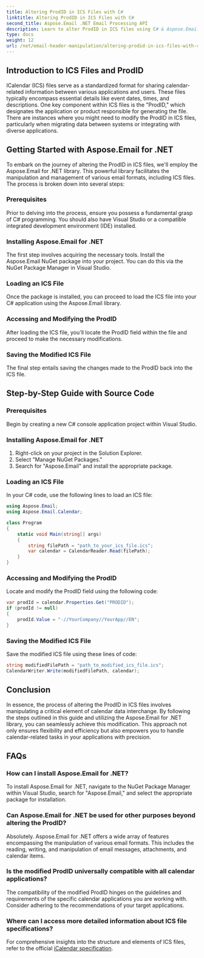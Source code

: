 ```yaml
---
title: Altering ProdID in ICS Files with C#
linktitle: Altering ProdID in ICS Files with C#
second_title: Aspose.Email .NET Email Processing API
description: Learn to alter ProdID in ICS files using C# & Aspose.Email for .NET. Step-by-step guide & code. Ensure data integrity & compatibility. 
type: docs
weight: 12
url: /net/email-header-manipulation/altering-prodid-in-ics-files-with-csharp/
---
```


## Introduction to ICS Files and ProdID

ICalendar (ICS) files serve as a standardized format for sharing calendar-related information between various applications and users. These files typically encompass essential details like event dates, times, and descriptions. One key component within ICS files is the "ProdID," which designates the application or product responsible for generating the file. There are instances where you might need to modify the ProdID in ICS files, particularly when migrating data between systems or integrating with diverse applications.

## Getting Started with Aspose.Email for .NET

To embark on the journey of altering the ProdID in ICS files, we'll employ the Aspose.Email for .NET library. This powerful library facilitates the manipulation and management of various email formats, including ICS files. The process is broken down into several steps:

### Prerequisites 
 Prior to delving into the process, ensure you possess a fundamental grasp of C# programming. You should also have Visual Studio or a compatible integrated development environment (IDE) installed.

### Installing Aspose.Email for .NET 
 The first step involves acquiring the necessary tools. Install the Aspose.Email NuGet package into your project. You can do this via the NuGet Package Manager in Visual Studio.

### Loading an ICS File 
 Once the package is installed, you can proceed to load the ICS file into your C# application using the Aspose.Email library.

### Accessing and Modifying the ProdID 
 After loading the ICS file, you'll locate the ProdID field within the file and proceed to make the necessary modifications.

### Saving the Modified ICS File 
 The final step entails saving the changes made to the ProdID back into the ICS file.

## Step-by-Step Guide with Source Code

### Prerequisites

Begin by creating a new C# console application project within Visual Studio.

### Installing Aspose.Email for .NET

1. Right-click on your project in the Solution Explorer.
2. Select "Manage NuGet Packages."
3. Search for "Aspose.Email" and install the appropriate package.

### Loading an ICS File

In your C# code, use the following lines to load an ICS file:

```csharp
using Aspose.Email;
using Aspose.Email.Calendar;

class Program
{
    static void Main(string[] args)
    {
        string filePath = "path_to_your_ics_file.ics";
        var calendar = CalendarReader.Read(filePath);
    }
}
```

### Accessing and Modifying the ProdID

Locate and modify the ProdID field using the following code:

```csharp
var prodId = calendar.Properties.Get("PRODID");
if (prodId != null)
{
    prodId.Value = "-//YourCompany//YourApp//EN";
}
```

### Saving the Modified ICS File

Save the modified ICS file using these lines of code:

```csharp
string modifiedFilePath = "path_to_modified_ics_file.ics";
CalendarWriter.Write(modifiedFilePath, calendar);
```

## Conclusion

In essence, the process of altering the ProdID in ICS files involves manipulating a critical element of calendar data interchange. By following the steps outlined in this guide and utilizing the Aspose.Email for .NET library, you can seamlessly achieve this modification. This approach not only ensures flexibility and efficiency but also empowers you to handle calendar-related tasks in your applications with precision.

## FAQs

### How can I install Aspose.Email for .NET?

To install Aspose.Email for .NET, navigate to the NuGet Package Manager within Visual Studio, search for "Aspose.Email," and select the appropriate package for installation.

### Can Aspose.Email for .NET be used for other purposes beyond altering the ProdID?

Absolutely. Aspose.Email for .NET offers a wide array of features encompassing the manipulation of various email formats. This includes the reading, writing, and manipulation of email messages, attachments, and calendar items.

### Is the modified ProdID universally compatible with all calendar applications?

The compatibility of the modified ProdID hinges on the guidelines and requirements of the specific calendar applications you are working with. Consider adhering to the recommendations of your target applications.

### Where can I access more detailed information about ICS file specifications?

For comprehensive insights into the structure and elements of ICS files, refer to the official [iCalendar specification](https://tools.ietf.org/html/rfc5545).

